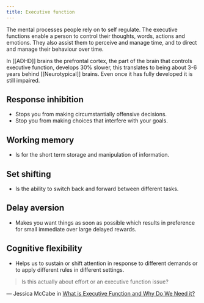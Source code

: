 ```yaml
---
title: Executive function
---
```


The mental processes people rely on to self regulate. The executive functions enable a person to control their thoughts, words, actions and emotions. They also assist them to perceive and manage time, and to direct and manage their behaviour over time.

In [[ADHD]] brains the prefrontal cortex, the part of the brain that controls executive function, develops 30% slower, this translates to being about 3-6 years behind [[Neurotypical]] brains. Even once it has fully developed it is still impaired.

## Response inhibition

- Stops you from making circumstantially offensive decisions.
- Stop you from making choices that interfere with your goals.

## Working memory

- Is for the short term storage and manipulation of information.

## Set shifting

- Is the ability to switch back and forward between different tasks.

## Delay aversion

- Makes you want things as soon as possible which results in preference for small immediate over large delayed rewards.

## Cognitive flexibility

- Helps us to sustain or shift attention in response to different demands or to apply different rules in different settings.

> Is this actually about effort or an executive function issue?

— Jessica McCabe in [What is Executive Function and Why Do We Need it?](https://www.youtube.com/watch?v=H4YIHrEu-TU)
